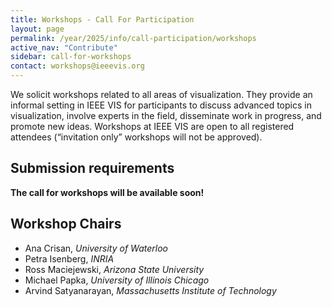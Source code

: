 ```yaml
---
title: Workshops - Call For Participation
layout: page
permalink: /year/2025/info/call-participation/workshops
active_nav: "Contribute"
sidebar: call-for-workshops
contact: workshops@ieeevis.org
---
```


We solicit workshops related to all areas of visualization. They provide an informal setting in IEEE VIS for participants to discuss advanced topics in visualization, involve experts in the field, disseminate work in progress, and promote new ideas. Workshops at IEEE VIS are open to all registered attendees (“invitation only” workshops will not be approved).

## Submission requirements

**The call for workshops will be available soon!**

## Workshop Chairs

* Ana Crisan, *University of Waterloo*
* Petra Isenberg, *INRIA*
* Ross Maciejewski, *Arizona State University*
* Michael Papka, *University of Illinois Chicago*
* Arvind Satyanarayan, *Massachusetts Institute of Technology*
